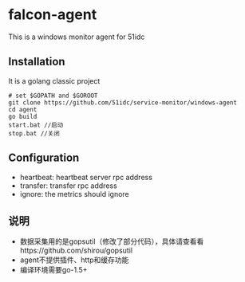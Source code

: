 falcon-agent
===

This is a windows monitor agent for 51idc

## 


## Installation

It is a golang classic project

```
# set $GOPATH and $GOROOT
git clone https://github.com/51idc/service-monitor/windows-agent
cd agent
go build
start.bat //启动
stop.bat //关闭
```

## Configuration

- heartbeat: heartbeat server rpc address
- transfer: transfer rpc address
- ignore: the metrics should ignore


## 说明
- 数据采集用的是gopsutil（修改了部分代码），具体请查看看https://github.com/shirou/gopsutil
- agent不提供插件、http和缓存功能
- 编译环境需要go-1.5+

